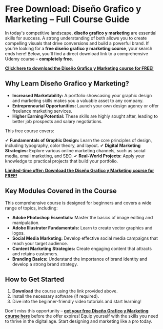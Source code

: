 # Free Download: Diseño Grafico y Marketing – Full Course Guide

In today's competitive landscape, **diseño grafico y marketing** are essential skills for success. A strong understanding of both allows you to create compelling visuals that drive conversions and build a powerful brand. If you're looking for a **free diseño grafico y marketing course**, your search ends here! Below, you'll find a direct download link to a comprehensive Udemy course – **completely free**.

[**Click here to download the Diseño Grafico y Marketing course for FREE!**](https://udemywork.com/diseno-grafico-y-marketing)

## Why Learn Diseño Grafico y Marketing?

*   **Increased Marketability:** A portfolio showcasing your graphic design and marketing skills makes you a valuable asset to any company.
*   **Entrepreneurial Opportunities:** Launch your own design agency or offer freelance marketing services.
*   **Higher Earning Potential:** These skills are highly sought after, leading to better job prospects and salary negotiations.

This free course covers:

✔ **Fundamentals of Graphic Design:** Learn the core principles of design, including typography, color theory, and layout.
✔ **Digital Marketing Strategies:** Explore various online marketing channels, such as social media, email marketing, and SEO.
✔ **Real-World Projects:** Apply your knowledge to practical projects that build your portfolio.

[**Limited-time offer: Download the Diseño Grafico y Marketing course for FREE!**](https://udemywork.com/diseno-grafico-y-marketing)

## Key Modules Covered in the Course

This comprehensive course is designed for beginners and covers a wide range of topics, including:

*   **Adobe Photoshop Essentials:** Master the basics of image editing and manipulation.
*   **Adobe Illustrator Fundamentals:** Learn to create vector graphics and logos.
*   **Social Media Marketing:** Develop effective social media campaigns that reach your target audience.
*   **Content Marketing Strategies:** Create engaging content that attracts and retains customers.
*   **Branding Basics:** Understand the importance of brand identity and develop a strong brand strategy.

## How to Get Started

1.  **Download** the course using the link provided above.
2.  Install the necessary software (if required).
3.  Dive into the beginner-friendly video tutorials and start learning!

Don't miss this opportunity – **[get your free Diseño Grafico y Marketing course here](https://udemywork.com/diseno-grafico-y-marketing)** before the offer expires! Equip yourself with the skills you need to thrive in the digital age. Start designing and marketing like a pro today.
